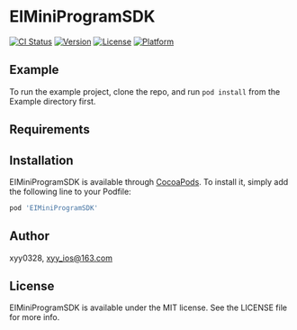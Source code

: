 # EIMiniProgramSDK

[![CI Status](https://img.shields.io/travis/oauth2/EIMiniProgramSDK.svg?style=flat)](https://travis-ci.org/oauth2/EIMiniProgramSDK)
[![Version](https://img.shields.io/cocoapods/v/EIMiniProgramSDK.svg?style=flat)](https://cocoapods.org/pods/EIMiniProgramSDK)
[![License](https://img.shields.io/cocoapods/l/EIMiniProgramSDK.svg?style=flat)](https://cocoapods.org/pods/EIMiniProgramSDK)
[![Platform](https://img.shields.io/cocoapods/p/EIMiniProgramSDK.svg?style=flat)](https://cocoapods.org/pods/EIMiniProgramSDK)

## Example

To run the example project, clone the repo, and run `pod install` from the Example directory first.

## Requirements

## Installation

EIMiniProgramSDK is available through [CocoaPods](https://cocoapods.org). To install
it, simply add the following line to your Podfile:

```ruby
pod 'EIMiniProgramSDK'
```

## Author

xyy0328, xyy_ios@163.com

## License

EIMiniProgramSDK is available under the MIT license. See the LICENSE file for more info.
